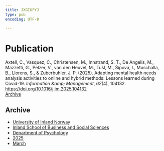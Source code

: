 ```yaml
---
title: JXGIUPYJ
type: pub
encoding: UTF-8

---
```

<h1>Publication</h1>
<article id="csl-bib-container-JXGIUPYJ" class="csl-bib-container">
  <div class="csl-bib-body"> <div class="csl-entry">Axtell, C., Vasquez, C., Christensen, M., Innstrand, S. T., De Angelis, M., Mazzetti, G., Pelzer, V., van den Heuvel, M., Tušl, M., Šípová, I., Muschalla, B., Llorens, S., &#38; Zuberbuhler, J. P. (2025). Adapting mental health needs analysis activities to online and hybrid methods: Lessons learned during Covid-19. <i>Information &#38;amp; Management</i>, <i>62</i>(4), 104132. <a href="https://doi.org/10.1016/j.im.2025.104132">https://doi.org/10.1016/j.im.2025.104132</a></div> </div>
  <div class="csl-bib-buttons">
    <a href="#taxonomy-article-JXGIUPYJ" alt="archive" class="csl-bib-button">Archive</a>
  </div>
  <div id="csl-bib-meta-container-JXGIUPYJ"></div>
</article>
<div id="csl-bib-meta-JXGIUPYJ" class="csl-bib-meta">
  <article id="taxonomy-article-JXGIUPYJ" class="taxonomy-article">
    <h1>Archive</h1>
    <ul>
      <li><a href="{{< params subfolder >}}en/archive/?key=3DCRN523">University of Inland Norway</a></li>
      <li><a href="{{< params subfolder >}}en/archive/?key=DU8Q9LN9">Inland School of Business and Social Sciences</a></li>
      <li><a href="{{< params subfolder >}}en/archive/?key=KTD9NXA8">Department of Psychology</a></li>
      <li><a href="{{< params subfolder >}}en/archive/?key=YSESX7HT">2025</a></li>
      <li><a href="{{< params subfolder >}}en/archive/?key=TW4NW583">March</a></li>
    </ul>
  </article>
</div>
